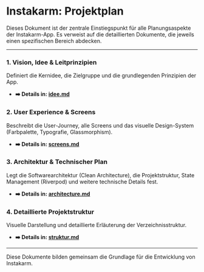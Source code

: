 # Instakarm: Projektplan

Dieses Dokument ist der zentrale Einstiegspunkt für alle Planungsaspekte der Instakarm-App. Es verweist auf die detaillierten Dokumente, die jeweils einen spezifischen Bereich abdecken.

---

### 1. Vision, Idee & Leitprinzipien
Definiert die Kernidee, die Zielgruppe und die grundlegenden Prinzipien der App.
- **➡️ Details in: [idee.md](./idee.md)**

### 2. User Experience & Screens
Beschreibt die User-Journey, alle Screens und das visuelle Design-System (Farbpalette, Typografie, Glassmorphism).
- **➡️ Details in: [screens.md](./screens.md)**

### 3. Architektur & Technischer Plan
Legt die Softwarearchitektur (Clean Architecture), die Projektstruktur, State Management (Riverpod) und weitere technische Details fest.
- **➡️ Details in: [architecture.md](./architecture.md)**

### 4. Detaillierte Projektstruktur
Visuelle Darstellung und detaillierte Erläuterung der Verzeichnisstruktur.
- **➡️ Details in: [struktur.md](./struktur.md)**

---

Diese Dokumente bilden gemeinsam die Grundlage für die Entwicklung von Instakarm.
